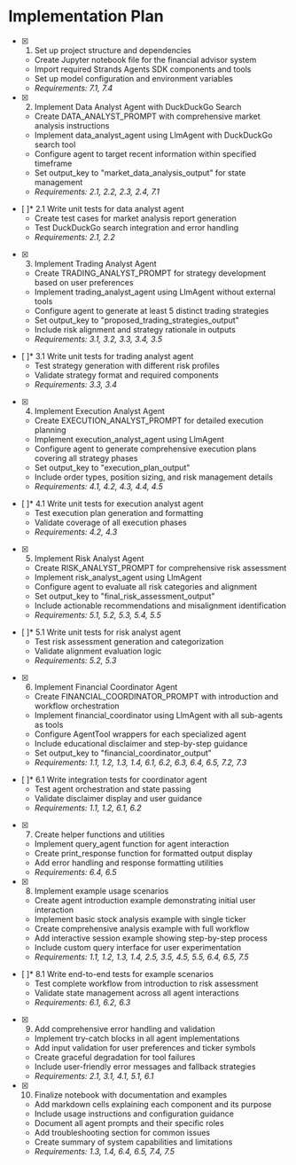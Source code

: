 # Implementation Plan

- [x] 1. Set up project structure and dependencies
  - Create Jupyter notebook file for the financial advisor system
  - Import required Strands Agents SDK components and tools
  - Set up model configuration and environment variables
  - _Requirements: 7.1, 7.4_

- [x] 2. Implement Data Analyst Agent with DuckDuckGo Search
  - Create DATA_ANALYST_PROMPT with comprehensive market analysis instructions
  - Implement data_analyst_agent using LlmAgent with DuckDuckGo search tool
  - Configure agent to target recent information within specified timeframe
  - Set output_key to "market_data_analysis_output" for state management
  - _Requirements: 2.1, 2.2, 2.3, 2.4, 7.1_

- [ ]* 2.1 Write unit tests for data analyst agent
  - Create test cases for market analysis report generation
  - Test DuckDuckGo search integration and error handling
  - _Requirements: 2.1, 2.2_

- [x] 3. Implement Trading Analyst Agent
  - Create TRADING_ANALYST_PROMPT for strategy development based on user preferences
  - Implement trading_analyst_agent using LlmAgent without external tools
  - Configure agent to generate at least 5 distinct trading strategies
  - Set output_key to "proposed_trading_strategies_output"
  - Include risk alignment and strategy rationale in outputs
  - _Requirements: 3.1, 3.2, 3.3, 3.4, 3.5_

- [ ]* 3.1 Write unit tests for trading analyst agent
  - Test strategy generation with different risk profiles
  - Validate strategy format and required components
  - _Requirements: 3.3, 3.4_

- [x] 4. Implement Execution Analyst Agent
  - Create EXECUTION_ANALYST_PROMPT for detailed execution planning
  - Implement execution_analyst_agent using LlmAgent
  - Configure agent to generate comprehensive execution plans covering all strategy phases
  - Set output_key to "execution_plan_output"
  - Include order types, position sizing, and risk management details
  - _Requirements: 4.1, 4.2, 4.3, 4.4, 4.5_

- [ ]* 4.1 Write unit tests for execution analyst agent
  - Test execution plan generation and formatting
  - Validate coverage of all execution phases
  - _Requirements: 4.2, 4.3_

- [x] 5. Implement Risk Analyst Agent
  - Create RISK_ANALYST_PROMPT for comprehensive risk assessment
  - Implement risk_analyst_agent using LlmAgent
  - Configure agent to evaluate all risk categories and alignment
  - Set output_key to "final_risk_assessment_output"
  - Include actionable recommendations and misalignment identification
  - _Requirements: 5.1, 5.2, 5.3, 5.4, 5.5_

- [ ]* 5.1 Write unit tests for risk analyst agent
  - Test risk assessment generation and categorization
  - Validate alignment evaluation logic
  - _Requirements: 5.2, 5.3_

- [x] 6. Implement Financial Coordinator Agent
  - Create FINANCIAL_COORDINATOR_PROMPT with introduction and workflow orchestration
  - Implement financial_coordinator using LlmAgent with all sub-agents as tools
  - Configure AgentTool wrappers for each specialized agent
  - Include educational disclaimer and step-by-step guidance
  - Set output_key to "financial_coordinator_output"
  - _Requirements: 1.1, 1.2, 1.3, 1.4, 6.1, 6.2, 6.3, 6.4, 6.5, 7.2, 7.3_

- [ ]* 6.1 Write integration tests for coordinator agent
  - Test agent orchestration and state passing
  - Validate disclaimer display and user guidance
  - _Requirements: 1.1, 1.2, 6.1, 6.2_

- [x] 7. Create helper functions and utilities
  - Implement query_agent function for agent interaction
  - Create print_response function for formatted output display
  - Add error handling and response formatting utilities
  - _Requirements: 6.4, 6.5_

- [x] 8. Implement example usage scenarios
  - Create agent introduction example demonstrating initial user interaction
  - Implement basic stock analysis example with single ticker
  - Create comprehensive analysis example with full workflow
  - Add interactive session example showing step-by-step process
  - Include custom query interface for user experimentation
  - _Requirements: 1.1, 1.2, 1.3, 1.4, 2.5, 3.5, 4.5, 5.5, 6.4, 6.5, 7.5_

- [ ]* 8.1 Write end-to-end tests for example scenarios
  - Test complete workflow from introduction to risk assessment
  - Validate state management across all agent interactions
  - _Requirements: 6.1, 6.2, 6.3_

- [x] 9. Add comprehensive error handling and validation
  - Implement try-catch blocks in all agent implementations
  - Add input validation for user preferences and ticker symbols
  - Create graceful degradation for tool failures
  - Include user-friendly error messages and fallback strategies
  - _Requirements: 2.1, 3.1, 4.1, 5.1, 6.1_

- [x] 10. Finalize notebook with documentation and examples
  - Add markdown cells explaining each component and its purpose
  - Include usage instructions and configuration guidance
  - Document all agent prompts and their specific roles
  - Add troubleshooting section for common issues
  - Create summary of system capabilities and limitations
  - _Requirements: 1.3, 1.4, 6.4, 6.5, 7.4, 7.5_